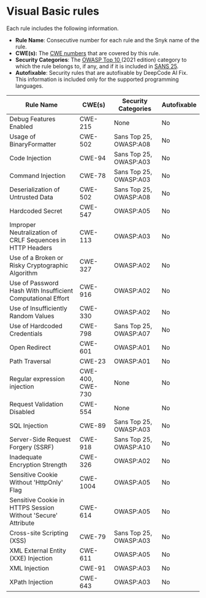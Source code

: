 # Visual Basic rules

Each rule includes the following information.

* **Rule Name**: Consecutive number for each rule and the Snyk name of the rule.
* **CWE(s):** The [CWE numbers](https://cwe.mitre.org/) that are covered by this rule.
* **Security Categories**: The [OWASP Top 10 ](https://owasp.org/Top10/)(2021 edition) category to which the rule belongs to, if any, and if it is included in [SANS 25](https://www.sans.org/top25-software-errors/).
* **Autofixable**: Security rules that are autofixable by DeepCode AI Fix. This information is included only for the supported programming languages.

| Rule Name                                                    | CWE(s)           | Security Categories    | Autofixable |
| ------------------------------------------------------------ | ---------------- | ---------------------- | ----------- |
| Debug Features Enabled                                       | CWE-215          | None                   | No          |
| Usage of BinaryFormatter                                     | CWE-502          | Sans Top 25, OWASP:A08 | No          |
| Code Injection                                               | CWE-94           | Sans Top 25, OWASP:A03 | No          |
| Command Injection                                            | CWE-78           | Sans Top 25, OWASP:A03 | No          |
| Deserialization of Untrusted Data                            | CWE-502          | Sans Top 25, OWASP:A08 | No          |
| Hardcoded Secret                                             | CWE-547          | OWASP:A05              | No          |
| Improper Neutralization of CRLF Sequences in HTTP Headers    | CWE-113          | OWASP:A03              | No          |
| Use of a Broken or Risky Cryptographic Algorithm             | CWE-327          | OWASP:A02              | No          |
| Use of Password Hash With Insufficient Computational Effort  | CWE-916          | OWASP:A02              | No          |
| Use of Insufficiently Random Values                          | CWE-330          | OWASP:A02              | No          |
| Use of Hardcoded Credentials                                 | CWE-798          | Sans Top 25, OWASP:A07 | No          |
| Open Redirect                                                | CWE-601          | OWASP:A01              | No          |
| Path Traversal                                               | CWE-23           | OWASP:A01              | No          |
| Regular expression injection                                 | CWE-400, CWE-730 | None                   | No          |
| Request Validation Disabled                                  | CWE-554          | None                   | No          |
| SQL Injection                                                | CWE-89           | Sans Top 25, OWASP:A03 | No          |
| Server-Side Request Forgery (SSRF)                           | CWE-918          | Sans Top 25, OWASP:A10 | No          |
| Inadequate Encryption Strength                               | CWE-326          | OWASP:A02              | No          |
| Sensitive Cookie Without 'HttpOnly' Flag                     | CWE-1004         | OWASP:A05              | No          |
| Sensitive Cookie in HTTPS Session Without 'Secure' Attribute | CWE-614          | OWASP:A05              | No          |
| Cross-site Scripting (XSS)                                   | CWE-79           | Sans Top 25, OWASP:A03 | No          |
| XML External Entity (XXE) Injection                          | CWE-611          | OWASP:A05              | No          |
| XML Injection                                                | CWE-91           | OWASP:A03              | No          |
| XPath Injection                                              | CWE-643          | OWASP:A03              | No          |
